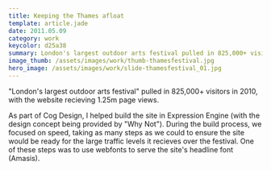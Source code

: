 ```yaml
---
title: Keeping the Thames afloat
template: article.jade
date: 2011.05.09
category: work
keycolor: d25a38
summary: London's largest outdoor arts festival pulled in 825,000+ visitors in 2010, with the website recieving 1.25m page views
image_thumb: /assets/images/work/thumb-thamesfestival.jpg
hero_image: /assets/images/work/slide-thamesfestival_01.jpg
---
```

"London's largest outdoor arts festival" pulled in 825,000+ visitors in 2010, with the website recieving 1.25m page views.

As part of Cog Design, I helped build the site in Expression Engine (with the design concept being provided by "Why Not"). During the build process, we focused on speed, taking as many steps as we could to ensure the site would be ready for the large traffic levels it recieves over the festival. One of these steps was to use webfonts to serve the site's headline font (Amasis).
